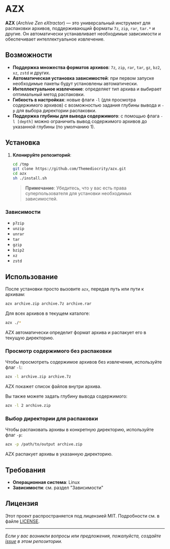 # AZX

**AZX** (*Archive Zen eXtractor*) — это универсальный инструмент для распаковки архивов, поддерживающий форматы `7z`, `zip`, `rar`, `tar.*` и другие. Он автоматически устанавливает необходимые зависимости и обеспечивает интеллектуальное извлечение.

## Возможности

- **Поддержка множества форматов архивов**: `7z`, `zip`, `rar`,
  `tar`, `gz`, `bz2`, `xz`, `zstd` и других.
- **Автоматическая установка зависимостей**: при первом запуске необходимые пакеты будут установлены автоматически.
- **Интеллектуальное извлечение**: определяет тип архива и выбирает оптимальный метод распаковки.
- **Гибкость в настройках**: новые флаги `-l` (для просмотра содержимого архивов) с возможностью задания глубины вывода и `-p` для выбора директории распаковки.
- **Поддержка глубины для вывода содержимого**: с помощью флага `-l [depth]` можно ограничить вывод содержимого архивов до указанной глубины (по умолчанию 1).

## Установка

1. **Клонируйте репозиторий**:

    ```bash
    cd /tmp
    git clone https://github.com/Themediocrity/azx.git
    cd azx
    sh ./install.sh
    ```

    > **Примечание**: Убедитесь, что у вас есть права суперпользователя для установки необходимых зависимостей.

### Зависимости

- `p7zip`
- `unzip`
- `unrar`
- `tar`
- `gzip`
- `bzip2`
- `xz`
- `zstd`

## Использование

После установки просто вызовите `azx`, передав путь или пути к архивам:

```bash
azx archive.zip archive.7z archive.rar
```
Для всех архивов в текущем каталоге:

```bash
azx ./*
```

AZX автоматически определит формат архива и распакует его в текущую директорию.

### Просмотр содержимого без распаковки

Чтобы просмотреть содержимое архивов без извлечения, используйте флаг `-l`:

```bash
azx -l archive.zip archive.7z
```

AZX покажет список файлов внутри архива.

Вы также можете задать глубину вывода содержимого:

```bash
azx -l 2 archive.zip
```

### Выбор директории для распаковки

Чтобы распаковать архивы в конкретную директорию, используйте флаг `-p`:

```bash
azx -p /path/to/output archive.zip
```

AZX распакует архивы в указанную директорию.

## Требования

- **Операционная система**: Linux
- **Зависимости**: см. раздел "Зависимости"

## Лицензия

Этот проект распространяется под лицензией MIT. Подробности см. в файле [LICENSE](LICENSE).

---
*Если у вас возникли вопросы или предложения, пожалуйста, создайте [issue](https://github.com/Themediocrity/azx/issues) в этом репозитории.*
